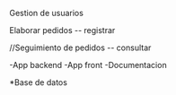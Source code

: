 Gestion de usuarios

Elaborar pedidos -- registrar

//Seguimiento de pedidos  -- consultar




-App backend
-App front
-Documentacion

*Base de datos